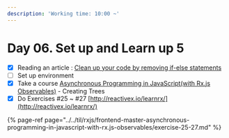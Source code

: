 ```yaml
---
description: 'Working time: 10:00 ~'
---
```


# Day 06. Set up and Learn up 5

* [x] Reading an article : [Clean up your code by removing if-else statements](https://medium.com/javascript-in-plain-english/clean-up-your-code-by-removing-if-else-statements-31102fe3b083)
* [ ] Set up environment
* [x] Take a course [Asynchronous Programming in JavaScript\(with Rx.js Observables\)](https://frontendmasters.com/courses/asynchronous-javascript/) - Creating Trees
* [x] Do Exercises \#25 ~ \#27 [http://reactivex.io/learnrx/](http://reactivex.io/learnrx/)

{% page-ref page="../../til/rxjs/frontend-master-asynchronous-programming-in-javascript-with-rx.js-observables/exercise-25-27.md" %}



